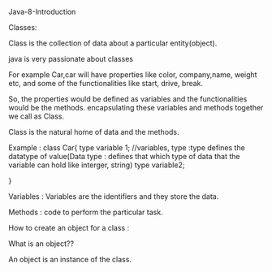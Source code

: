 Java-8-Introduction

Classes:

Class is the collection of data about a particular entity(object).

java is very passionate about classes

For example Car,car will have properties like color, company,name, weight etc, and some of the functionalities like start, drive, break.

So, the properties would be defined as variables and the functionalities would be the methods. encapsulating these variables and methods together we call as Class.

Class is the natural home of data and the methods.

Example : class Car{
type variable 1; //variables, type :type defines the datatype of value(Data type : defines that which type of data that the variable can hold like interger, string)
type variable2;


}


Variables : Variables are the identifiers and they store the data.

Methods : code to perform the particular task.

How to create an object for a class :

What is an object??

An object is an instance of the class.

